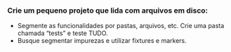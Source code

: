 ### Crie um pequeno projeto que lida com arquivos em disco:
- Segmente as funcionalidades por pastas, arquivos, etc. Crie uma pasta chamada “tests” e teste TUDO.
- Busque segmentar impurezas e utilizar fixtures e markers.
